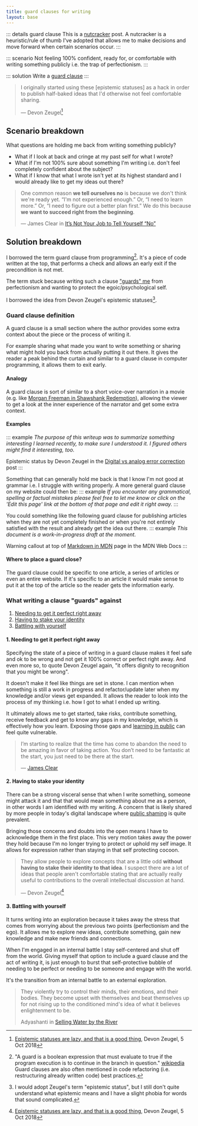 ```yaml
---
title: guard clauses for writing
layout: base
---
```


::: details guard clause
This is a [nutcracker](/nutcrackers) post. A nutcracker is a heuristic/rule of thumb I've adopted that allows me to make decisions and move forward when certain scenarios occur.
:::

::: scenario
Not feeling 100% confident, ready for, or comfortable with writing something publicly i.e. the trap of perfectionism.
:::

::: solution
Write a [guard clause](#guard-clause-definition)
:::

> I originally started using these [epistemic statuses] as a hack in order to publish half-baked ideas that I'd otherwise not feel comfortable sharing.
>
> — Devon Zeugel[^epistemic-statuses]

## Scenario breakdown

What questions are holding me back from writing something publicly?

* What if I look at back and cringe at my past self for what I wrote?
* What if I'm not 100% sure about something I'm writing i.e. don't feel completely confident about the subject?
* What if I know that what I wrote isn't yet at its highest standard and I would already like to get my ideas out there?

> One common reason **we tell ourselves no** is because we don't think we're ready yet. “I'm not experienced enough.” Or, “I need to learn more.” Or, “I need to figure out a better plan first.”
> We do this because **we want to succeed right from the beginning**.
>
> — James Clear in [It’s Not Your Job to Tell Yourself “No”](https://jamesclear.com/your-job)

## Solution breakdown

I borrowed the term guard clause from programming[^guard]. It's a piece of code written at the top, that performs a check and allows an early exit if the precondition is not met.

The term stuck because writing such a clause ["guards" me](#what-writing-a-clause-%22guards%22-against) from perfectionism and wanting to protect the egoic/psychological self.

I borrowed the idea from Devon Zeugel's epistemic statuses[^terminology].

### Guard clause definition

A guard clause is a small section where the author provides some extra context about the piece or the process of writing it.

For example sharing what made you want to write something or sharing what might hold you back from actually putting it out there. It gives the reader a peak behind the curtain and similar to a guard clause in computer programming, it allows them to exit early.

#### Analogy

A guard clause is sort of similar to a short voice-over narration in a movie (e.g. like [Morgan Freeman in Shawshank Redemption](https://youtu.be/IPXeiS1tzr4?t=83)), allowing the viewer to get a look at the inner experience of the narrator and get some extra context.

#### Examples

::: example
*The purpose of this writeup was to summarize something interesting I learned recently, to make sure I understood it. I figured others might find it interesting, too.*

Epistemic status by Devon Zeugel in the [Digital vs analog error correction](https://devonzuegel.com/post/digital-vs-analog-error-correction) post
:::

Something that can generally hold me back is that I know I'm not good at grammar i.e. I struggle with writing properly. A more general guard clause on my website could then be:
::: example
*If you encounter any grammatical, spelling or factual mistakes please feel free to let me know or click on the 'Edit this page' link at the bottom of that page and edit it right away.*
:::

You could something like the following guard clause for publishing articles when they are not yet completely finished  or when you're not entirely satisfied with the result and already get the idea out there.
::: example
*This document is a work-in-progress draft at the moment.*

Warning callout at top of [Markdown in MDN](https://web.archive.org/web/20210530193646/https://developer.mozilla.org/en-US/docs/MDN/Contribute/Markdown_in_MDN) page in the MDN Web Docs
:::

#### Where to place a guard close?

The guard clause could be specific to one article, a series of articles or even an entire website. If it's specific to an article it would make sense to put it at the top of the article so the reader gets the information early.

### What writing a clause "guards" against
<!-- no toc -->
1. [Needing to get it perfect right away](#1.-needing-to-get-it-perfect-right-away)
2. [Having to stake your identity](#2.-having-to-stake-your-identity)
3. [Battling with yourself](#3.-battling-with-yourself)

#### 1. Needing to get it perfect right away

Specifying the state of a piece of writing in a guard clause makes it feel safe and ok to be wrong and not get it 100% correct or perfect right away. And even more so, to quote Devon Zeugel again, "it offers dignity to recognition that you might be wrong".

It doesn't make it feel like things are set in stone. I can mention when something is still a work in progress and refactor/update later when my knowledge and/or views get expanded. It allows the reader to look into the process of my thinking i.e. how I got to what I ended up writing.

It ultimately allows me to get started, take risks, contribute something, receive feedback and get to know any gaps in my knowledge, which is effectively how you learn. Exposing those gaps and [learning in public](https://www.swyx.io/learn-in-public/) can feel quite vulnerable.

> I’m starting to realize that the time has come to abandon the need to be amazing in favor of taking action. You don’t need to be fantastic at the start, you just need to be there at the start.
>
> — [James Clear](https://jamesclear.com/your-job)

#### 2. Having to stake your identity

There can be a strong visceral sense that when I write something, someone might attack it and that that would mean something about me as a person, in other words I am identified with my writing.
A concern that is likely shared by more people in today's digital landscape where [public shaming](https://en.wikipedia.org/wiki/So_You%27ve_Been_Publicly_Shamed) is quite prevalent.

Bringing those concerns and doubts into the open means I have to acknowledge them in the first place. This very motion takes away the power they hold because I'm no longer trying to protect or uphold my self image. It allows for expression rather than staying in that self protecting cocoon.

> They allow people to explore concepts that are a little odd **without having to stake their identity to that idea**. I suspect there are a lot of ideas that people aren't comfortable stating that are actually really useful to contributions to the overall intellectual discussion at hand.
>
> — Devon Zeugel[^epistemic-statuses]

#### 3. Battling with yourself

It turns writing into an exploration because it takes away the stress that comes from worrying about the previous two points (perfectionism and the ego).
It allows me to explore new ideas, contribute something, gain new knowledge and make new friends and connections.

When I'm engaged in an internal battle I stay self-centered and shut off from the world. Giving myself that option to include a guard clause and the act of writing it, is just enough to burst that self-protective bubble of needing to be perfect or needing to be someone and engage with the world.

It's the transition from an internal battle to an external exploration.

> They violently try to control their minds, their emotions, and their bodies. They become upset with themselves and beat themselves up for not rising up to the conditioned mind's idea of what it believes enlightenment to be.
>
> Adyashanti in [Selling Water by the River](https://adyashanti.opengatesangha.org/teachings/library/writing?sorton=creation_date&sortorder=asc&nstart=0&start=0&n=112&subjectid=#selling-water-by-the-river)

[^epistemic-statuses]: [Epistemic statuses are lazy, and that is a good thing](https://devonzuegel.com/post/epistemic-statuses-are-lazy-and-that-is-a-good-thing), Devon Zeugel, 5 Oct 2018

[^guard]: "A guard is a boolean expression that must evaluate to true if the program execution is to continue in the branch in question." [wikipedia](https://en.wikipedia.org/wiki/Guard_(computer_science))
Guard clauses are also often mentioned in code refactoring (i.e. restructuring already written code) best practices.

[^terminology]: I would adopt Zeugel's term "epistemic status", but I still don't quite understand what epistemic means and I have a slight phobia for words that sound complicated.

[^identity]: At least until I might recongize the illusionary nature of said identity.

